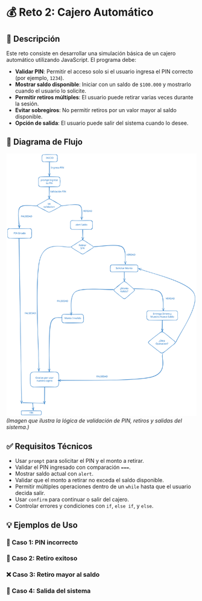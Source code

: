 # 💰 Reto 2: Cajero Automático

## 🧾 Descripción

Este reto consiste en desarrollar una simulación básica de un cajero automático utilizando JavaScript. El programa debe:

- **Validar PIN**: Permitir el acceso solo si el usuario ingresa el PIN correcto (por ejemplo, `1234`).
- **Mostrar saldo disponible**: Iniciar con un saldo de `$100.000` y mostrarlo cuando el usuario lo solicite.
- **Permitir retiros múltiples**: El usuario puede retirar varias veces durante la sesión.
- **Evitar sobregiros**: No permitir retiros por un valor mayor al saldo disponible.
- **Opción de salida**: El usuario puede salir del sistema cuando lo desee.

## 🧩 Diagrama de Flujo

![Diagrama de flujo del Cajero Automático](./assets/diagrama-de-flujo-reto-2.svg)  
*(Imagen que ilustra la lógica de validación de PIN, retiros y salidas del sistema.)*

## ✅ Requisitos Técnicos

- Usar `prompt` para solicitar el PIN y el monto a retirar.
- Validar el PIN ingresado con comparación `===`.
- Mostrar saldo actual con `alert`.
- Validar que el monto a retirar no exceda el saldo disponible.
- Permitir múltiples operaciones dentro de un `while` hasta que el usuario decida salir.
- Usar `confirm` para continuar o salir del cajero.
- Controlar errores y condiciones con `if`, `else if`, y `else`.

## 💡 Ejemplos de Uso

### 🔐 Caso 1: PIN incorrecto
### 🏦 Caso 2: Retiro exitoso
### ❌ Caso 3: Retiro mayor al saldo
### 🚪 Caso 4: Salida del sistema
